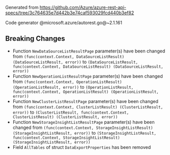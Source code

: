 Generated from https://github.com/Azure/azure-rest-api-specs/tree/3c764635e7d442b3e74caf593029fcd440b3ef82

Code generator @microsoft.azure/autorest.go@~2.1.161

## Breaking Changes

- Function `NewDataSourceListResultPage` parameter(s) have been changed from `(func(context.Context, DataSourceListResult) (DataSourceListResult, error))` to `(DataSourceListResult, func(context.Context, DataSourceListResult) (DataSourceListResult, error))`
- Function `NewOperationListResultPage` parameter(s) have been changed from `(func(context.Context, OperationListResult) (OperationListResult, error))` to `(OperationListResult, func(context.Context, OperationListResult) (OperationListResult, error))`
- Function `NewClusterListResultPage` parameter(s) have been changed from `(func(context.Context, ClusterListResult) (ClusterListResult, error))` to `(ClusterListResult, func(context.Context, ClusterListResult) (ClusterListResult, error))`
- Function `NewStorageInsightListResultPage` parameter(s) have been changed from `(func(context.Context, StorageInsightListResult) (StorageInsightListResult, error))` to `(StorageInsightListResult, func(context.Context, StorageInsightListResult) (StorageInsightListResult, error))`
- Field `AllTables` of struct `DataExportProperties` has been removed
